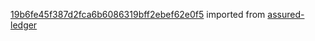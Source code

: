 [19b6fe45f387d2fca6b6086319bff2ebef62e0f5](https://github.com/insolar/assured-ledger/commit/19b6fe45f387d2fca6b6086319bff2ebef62e0f5) imported from [assured-ledger](https://github.com/insolar/assured-ledger)
